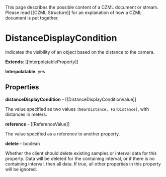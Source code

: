 This page describes the possible content of a CZML document or stream. Please read [[CZML Structure]] for an explanation of how a CZML document is put together.

# DistanceDisplayCondition

Indicates the visibility of an object based on the distance to the camera.

**Extends**: [[InterpolatableProperty]]

**Interpolatable**: yes

## Properties

**distanceDisplayCondition** - [[DistanceDisplayConditionValue]]

The value specified as two values `[NearDistance, FarDistance]`, with distances in meters.


**reference** - [[ReferenceValue]]

The value specified as a reference to another property.


**delete** - boolean

Whether the client should delete existing samples or interval data for this property. Data will be deleted for the containing interval, or if there is no containing interval, then all data. If true, all other properties in this property will be ignored.


